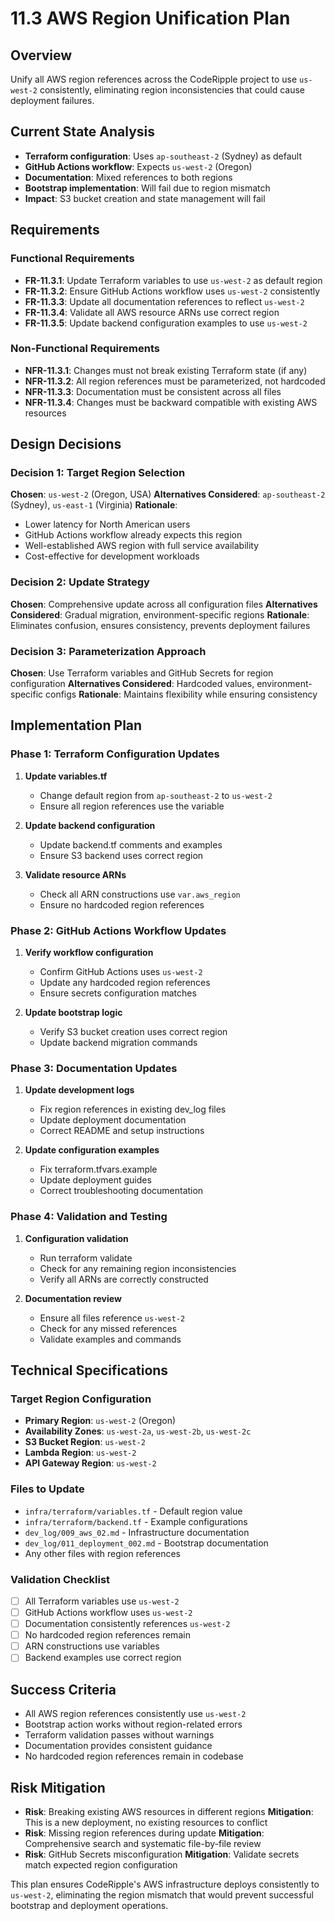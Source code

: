 # 11.3 AWS Region Unification Plan

## Overview
Unify all AWS region references across the CodeRipple project to use `us-west-2` consistently, eliminating region inconsistencies that could cause deployment failures.

## Current State Analysis
- **Terraform configuration**: Uses `ap-southeast-2` (Sydney) as default
- **GitHub Actions workflow**: Expects `us-west-2` (Oregon)
- **Documentation**: Mixed references to both regions
- **Bootstrap implementation**: Will fail due to region mismatch
- **Impact**: S3 bucket creation and state management will fail

## Requirements

### Functional Requirements
- **FR-11.3.1**: Update Terraform variables to use `us-west-2` as default region
- **FR-11.3.2**: Ensure GitHub Actions workflow uses `us-west-2` consistently
- **FR-11.3.3**: Update all documentation references to reflect `us-west-2`
- **FR-11.3.4**: Validate all AWS resource ARNs use correct region
- **FR-11.3.5**: Update backend configuration examples to use `us-west-2`

### Non-Functional Requirements
- **NFR-11.3.1**: Changes must not break existing Terraform state (if any)
- **NFR-11.3.2**: All region references must be parameterized, not hardcoded
- **NFR-11.3.3**: Documentation must be consistent across all files
- **NFR-11.3.4**: Changes must be backward compatible with existing AWS resources

## Design Decisions

### Decision 1: Target Region Selection
**Chosen**: `us-west-2` (Oregon, USA)
**Alternatives Considered**: `ap-southeast-2` (Sydney), `us-east-1` (Virginia)
**Rationale**: 
- Lower latency for North American users
- GitHub Actions workflow already expects this region
- Well-established AWS region with full service availability
- Cost-effective for development workloads

### Decision 2: Update Strategy
**Chosen**: Comprehensive update across all configuration files
**Alternatives Considered**: Gradual migration, environment-specific regions
**Rationale**: Eliminates confusion, ensures consistency, prevents deployment failures

### Decision 3: Parameterization Approach
**Chosen**: Use Terraform variables and GitHub Secrets for region configuration
**Alternatives Considered**: Hardcoded values, environment-specific configs
**Rationale**: Maintains flexibility while ensuring consistency

## Implementation Plan

### Phase 1: Terraform Configuration Updates
1. **Update variables.tf**
   - Change default region from `ap-southeast-2` to `us-west-2`
   - Ensure all region references use the variable

2. **Update backend configuration**
   - Update backend.tf comments and examples
   - Ensure S3 backend uses correct region

3. **Validate resource ARNs**
   - Check all ARN constructions use `var.aws_region`
   - Ensure no hardcoded region references

### Phase 2: GitHub Actions Workflow Updates
1. **Verify workflow configuration**
   - Confirm GitHub Actions uses `us-west-2`
   - Update any hardcoded region references
   - Ensure secrets configuration matches

2. **Update bootstrap logic**
   - Verify S3 bucket creation uses correct region
   - Update backend migration commands

### Phase 3: Documentation Updates
1. **Update development logs**
   - Fix region references in existing dev_log files
   - Update deployment documentation
   - Correct README and setup instructions

2. **Update configuration examples**
   - Fix terraform.tfvars.example
   - Update deployment guides
   - Correct troubleshooting documentation

### Phase 4: Validation and Testing
1. **Configuration validation**
   - Run terraform validate
   - Check for any remaining region inconsistencies
   - Verify all ARNs are correctly constructed

2. **Documentation review**
   - Ensure all files reference `us-west-2`
   - Check for any missed references
   - Validate examples and commands

## Technical Specifications

### Target Region Configuration
- **Primary Region**: `us-west-2` (Oregon)
- **Availability Zones**: `us-west-2a`, `us-west-2b`, `us-west-2c`
- **S3 Bucket Region**: `us-west-2`
- **Lambda Region**: `us-west-2`
- **API Gateway Region**: `us-west-2`

### Files to Update
- `infra/terraform/variables.tf` - Default region value
- `infra/terraform/backend.tf` - Example configurations
- `dev_log/009_aws_02.md` - Infrastructure documentation
- `dev_log/011_deployment_002.md` - Bootstrap documentation
- Any other files with region references

### Validation Checklist
- [ ] All Terraform variables use `us-west-2`
- [ ] GitHub Actions workflow uses `us-west-2`
- [ ] Documentation consistently references `us-west-2`
- [ ] No hardcoded region references remain
- [ ] ARN constructions use variables
- [ ] Backend examples use correct region

## Success Criteria
- All AWS region references consistently use `us-west-2`
- Bootstrap action works without region-related errors
- Terraform validation passes without warnings
- Documentation provides consistent guidance
- No hardcoded region references remain in codebase

## Risk Mitigation
- **Risk**: Breaking existing AWS resources in different regions
  **Mitigation**: This is a new deployment, no existing resources to conflict
- **Risk**: Missing region references during update
  **Mitigation**: Comprehensive search and systematic file-by-file review
- **Risk**: GitHub Secrets misconfiguration
  **Mitigation**: Validate secrets match expected region configuration

This plan ensures CodeRipple's AWS infrastructure deploys consistently to `us-west-2`, eliminating the region mismatch that would prevent successful bootstrap and deployment operations.
